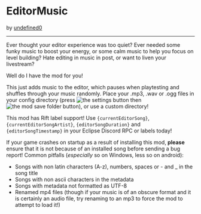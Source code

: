 # EditorMusic
by [undefined0](user:13351341)

---

Ever thought your editor experience was too quiet?
Ever needed some funky music to boost your energy, or some calm music to help you focus on level building?
Hate editing in music in post, or want to liven your livestream?

Well do I have the mod for you!

This just adds music to the editor, which pauses when playtesting and shuffles through your music randomly. Place your .mp3, .wav or .ogg files in your config directory (press ![the settings button](frame:geode.loader/settings.png?scale=0.375) then ![the mod save folder button](undefined0.editormusic/geode-folder.png?scale=0.6)), or use a custom directory!


This mod has Rift label support! Use `{currentEditorSong}`, `{currentEditorSongArtist}`, `{editorSongDuration}` and `{editorSongTimestamp}` in your Eclipse Discord RPC or labels today!

If your game crashes on startup as a result of installing this mod, **please** ensure that it is not because of an installed song before sending a bug report! Common pitfalls (*especially* so on Windows, less so on android):
- Songs with non latin characters (A-z), numbers, spaces or - and _ in the song title
- Songs with non ascii characters in the metadata
- Songs with metadata not formatted as UTF-8
- Renamed mp4 files (though if your music is of an obscure format and it is certainly an audio file, try renaming to an mp3 to force the mod to attempt to load it!)

